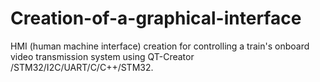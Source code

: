 # Creation-of-a-graphical-interface
HMI (human machine interface) creation for controlling a train's onboard video transmission system using QT-Creator /STM32/I2C/UART/C/C++/STM32.
